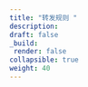 ```yaml
---
title: "转发规则 "
description: 
draft: false
_build:
 render: false
collapsible: true
weight: 40
---
```


